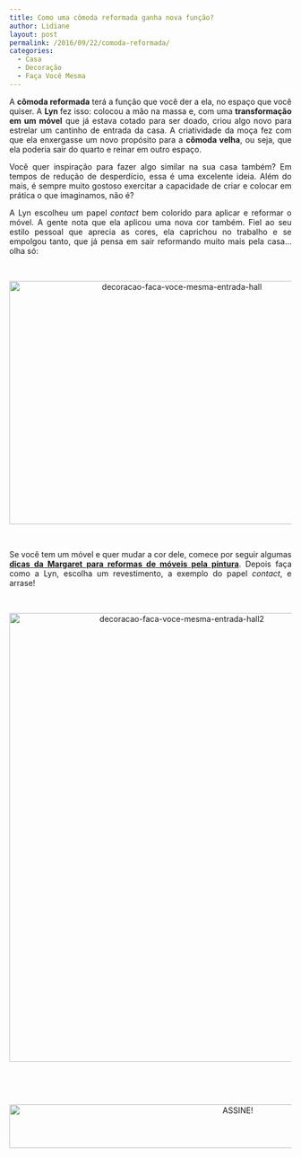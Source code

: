 ```yaml
---
title: Como uma cômoda reformada ganha nova função?
author: Lidiane
layout: post
permalink: /2016/09/22/comoda-reformada/
categories:
  - Casa
  - Decoração
  - Faça Você Mesma
---
```

<p style="text-align: justify;">
  A <strong>cômoda reformada</strong> terá a função que você der a ela, no espaço que você quiser. A <strong>Lyn </strong>fez isso: colocou a mão na massa e, com uma <strong>transformação em um móvel</strong> que já estava cotado para ser doado, criou algo novo para estrelar um cantinho de entrada da casa. A criatividade da moça fez com que ela enxergasse um novo propósito para a <strong>cômoda velha</strong>, ou seja, que ela poderia sair do quarto e reinar em outro espaço.
</p>

<p style="text-align: justify;" align="justify">
  Você quer inspiração para fazer algo similar na sua casa também? Em tempos de redução de desperdício, essa é uma excelente ideia. Além do mais, é sempre muito gostoso exercitar a capacidade de criar e colocar em prática o que imaginamos, não é?
</p>

<p style="text-align: justify;" align="justify">
  A Lyn escolheu um papel <em>contact</em> bem colorido para aplicar e reformar o móvel. A gente nota que ela aplicou uma nova cor também. Fiel ao seu estilo pessoal que aprecia as cores, ela caprichou no trabalho e se empolgou tanto, que já pensa em sair reformando muito mais pela casa… olha só:
</p>

&nbsp;

<p align="center">
  <img class="alignnone size-full wp-image-12938" src="https://www.trololodemulher.com.br/2016/09/DECORACAO-FACA-VOCE-MESMA-ENTRADA-HALL.jpg" alt="decoracao-faca-voce-mesma-entrada-hall" width="600" height="434" />
</p>

&nbsp;

<p style="text-align: justify;" align="justify">
  Se você tem um móvel e quer mudar a cor dele, comece por seguir algumas <strong><a href="http://www.bichafemea.com/2011/08/01/movel-usado-antigo-restauracao/" target="_blank" rel="noopener noreferrer">dicas da Margaret para reformas de móveis pela pintura</a></strong>. Depois faça como a Lyn, escolha um revestimento, a exemplo do papel <em>contact</em>, e arrase!
</p>

&nbsp;

<p align="center">
  <img class="alignnone size-full wp-image-12939" src="https://www.trololodemulher.com.br/2016/09/DECORACAO-FACA-VOCE-MESMA-ENTRADA-HALL2.jpg" alt="decoracao-faca-voce-mesma-entrada-hall2" width="600" height="800" />
</p>

&nbsp;

&nbsp;

<p align="center">
  <a href="http://feedburner.google.com/fb/a/mailverify?uri=blogBichaFemea&loc=en_US" target="_blank" rel="noopener noreferrer"><img class="alignnone size-full wp-image-10439" src="https://www.trololodemulher.com.br/2014/09/ASSINE.png" alt="ASSINE!" width="800" height="78" /></a>
</p>
